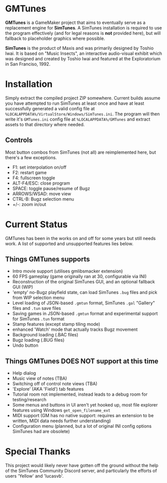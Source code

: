 # GMTunes
**GMTunes** is a GameMaker project that aims to eventually serve as a replacement engine for **SimTunes**. A SimTunes installation is required to use the program effectively (and for legal reasons is **not** provided here), but will fallback to placeholder graphics where possible.

**SimTunes** is the product of Maxis and was primarily designed by Toshio Iwai. It is based on "Music Insects", an interactive audio-visual exhibit which was designed and created by Toshio Iwai and featured at the Exploratorium in San Franciso, 1992.

# Installation
Simply extract the compiled project ZIP somewhere. Current builds assume you have attempted to run SimTunes at least once and have at least successfully generated a valid config file at `%LOCALAPPDATA%/VirtualStore/Windows/SimTunes.ini`. The program will then write it's `GMTunes.ini` config file at `%LOCALAPPDATA%/GMTunes` and extract assets to that directory where needed.

## Controls
Most button combos from SimTunes (not all) are reimplemented here, but there's a few exceptions.

- F1: set interpolation on/off
- F2: restart game
- F4: fullscreen toggle
- ALT-F4/ESC: close program
- SPACE: toggle pause/resume of Bugz
- ARROWS/WSAD: move view
- CTRL-B: Bugz selection menu
- +/-: zoom in/out

# Current Status
GMTunes has been in the works on and off for some years but still needs work. A list of supported and unsupported features lies below. 

## Things GMTunes supports
- Intro movie support (utilises gmlibsmacker extension)
- 60 FPS gameplay (game originally ran at 30, configurable via INI)
- Reconstruction of the original SimTunes GUI, and an optional fallback GUI (WIP)
- 'empty' no-Bugz playfield state, can load SimTunes `.bug` files and pick from WIP selection menu
- Level loading of JSON-based `.gmtun` format, SimTunes `.gal` "Gallery" files and `.tun` save files
- Saving games in JSON-based `.gmtun` format and experimental support for SimTunes `.tun` format
- Stamp features (except stamp tiling mode)
- enhanced 'Watch' mode that actually tracks Bugz movement
- Background loading (.BAC files)
- Bugz loading (.BUG files)
- Undo button

## Things GMTunes DOES NOT support at this time
- Help dialog
- Music view of notes (TBA)
- Switching off of control note views (TBA)
- 'Explore' (AKA 'Field') tab features
- Tutorial room not implemented, instead leads to a debug room for testing/research
- Some menus and buttons in UI aren't yet hooked up, most file explorer features using Windows `get_open_filename_ext`
- MIDI support (GM has no native support: requires an extension to be written, MIDI data needs further understanding)
- Configuration menu (planned, but a lot of original INI config options SimTunes had are obsolete)

# Special Thanks
This project would likely never have gotten off the ground without the help of the SimTunes Community Discord server, and particularly the efforts of users 'Yellow' and 'lucasvb'.
